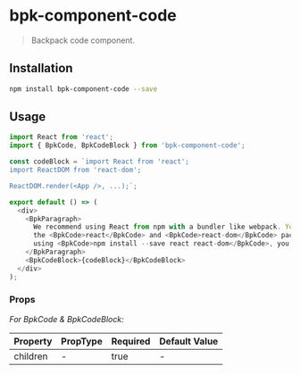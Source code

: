 # bpk-component-code

> Backpack code component.

## Installation

```sh
npm install bpk-component-code --save
```

## Usage

```js
import React from 'react';
import { BpkCode, BpkCodeBlock } from 'bpk-component-code';

const codeBlock = `import React from 'react';
import ReactDOM from 'react-dom';

ReactDOM.render(<App />, ...);`;

export default () => (
  <div>
    <BpkParagraph>
      We recommend using React from npm with a bundler like webpack. You can use
      the <BpkCode>react</BpkCode> and <BpkCode>react-dom</BpkCode> packages. After installing it
      using <BpkCode>npm install --save react react-dom</BpkCode>, you can use:
    </BpkParagraph>
    <BpkCodeBlock>{codeBlock}</BpkCodeBlock>
  </div>
);
```

### Props

*For BpkCode & BpkCodeBlock:*

| Property  | PropType | Required | Default Value |
| --------- | -------- | -------- | ------------- |
| children  | -        | true     | -             |
